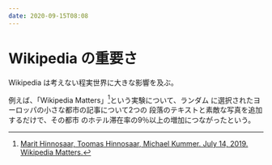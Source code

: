 ```yaml
---
date: 2020-09-15T08:08
---
```


# Wikipedia の重要さ

Wikipedia は考えない程実世界に大きな影響を及ぶ。

例えば、「Wikipedia Matters」[^1]という実験について、ランダム
に選択されたヨーロッパの小さな都市の記事について2つの
段落のテキストと素敵な写真を追加するだけで、その都市
のホテル滞在率の9％以上の増加につながったという。


[^1]: [Marit Hinnosaar, Toomas Hinnosaar, Michael Kummer. July 14, 2019. Wikipedia Matters.](http://marit.hinnosaar.net/wikipediamatters.pdf)
